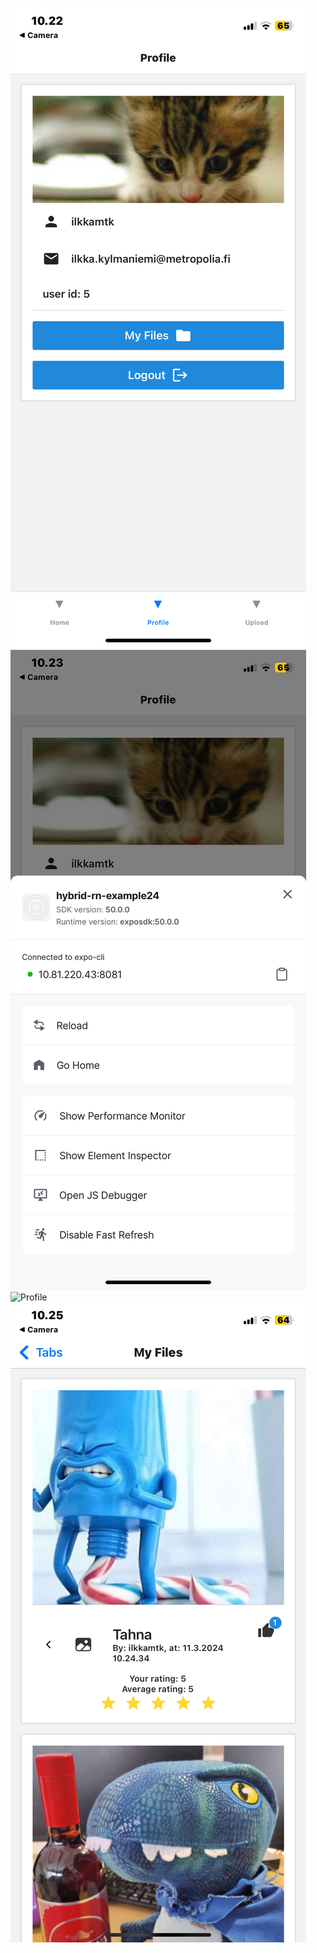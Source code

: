 ![Profile](screenshots/profile1.png)
![Profile](screenshots/profile2.png)
![Profile](screenshots/uploads.png)
![Profile](screenshots/myfiles.png)
